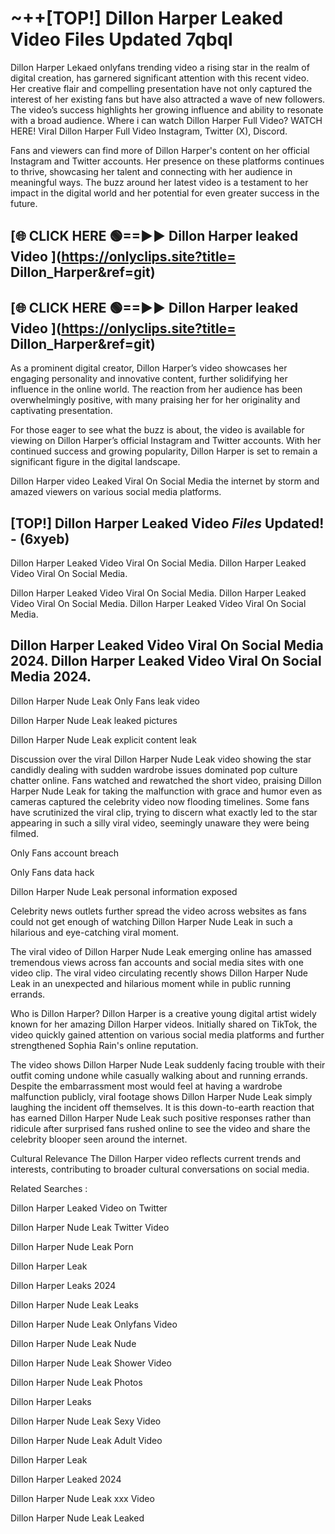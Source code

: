 # ~++[TOP!]  Dillon Harper Leaked Video Files Updated 7qbql<br>

 Dillon Harper Lekaed onlyfans trending video a rising star in the realm of digital creation, has garnered significant attention with this recent video. Her creative flair and compelling presentation have not only captured the interest of her existing fans but have also attracted a wave of new followers. The video’s success highlights her growing influence and ability to resonate with a broad audience.
Where i can watch  Dillon Harper Full Video? WATCH HERE! Viral  Dillon Harper Full Video Instagram, Twitter (X), Discord.


Fans and viewers can find more of  Dillon Harper's content on her official Instagram and Twitter accounts. Her presence on these platforms continues to thrive, showcasing her talent and connecting with her audience in meaningful ways. The buzz around her latest video is a testament to her impact in the digital world and her potential for even greater success in the future.


## [🌐 CLICK HERE 🟢==►►  Dillon Harper leaked Video ](https://onlyclips.site?title= Dillon_Harper&ref=git)

## [🌐 CLICK HERE 🟢==►►  Dillon Harper leaked Video ](https://onlyclips.site?title= Dillon_Harper&ref=git)


As a prominent digital creator,  Dillon Harper’s video showcases her engaging personality and innovative content, further solidifying her influence in the online world. The reaction from her audience has been overwhelmingly positive, with many praising her for her originality and captivating presentation.

For those eager to see what the buzz is about, the video is available for viewing on  Dillon Harper’s official Instagram and Twitter accounts. With her continued success and growing popularity,  Dillon Harper is set to remain a significant figure in the digital landscape.


  Dillon Harper video Leaked Viral On Social Media the internet by storm and amazed viewers on various social media platforms.


## [TOP!]  Dillon Harper Leaked Video *Files* Updated! - (6xyeb) 

 Dillon Harper Leaked Video Viral On Social Media. Dillon Harper Leaked Video Viral On Social Media.

 Dillon Harper Leaked Video Viral On Social Media. Dillon Harper Leaked Video Viral On Social Media. Dillon Harper Leaked Video Viral On Social Media.


##  Dillon Harper Leaked Video Viral On Social Media 2024. Dillon Harper Leaked Video Viral On Social Media 2024.
 Dillon Harper Nude Leak Only Fans leak video

 Dillon Harper Nude Leak leaked pictures

 Dillon Harper Nude Leak explicit content leak

Discussion over the viral  Dillon Harper Nude Leak video showing the star candidly dealing with sudden wardrobe issues dominated pop culture chatter online. Fans watched and rewatched the short video, praising  Dillon Harper Nude Leak for taking the malfunction with grace and humor even as cameras captured the celebrity video now flooding timelines. Some fans have scrutinized the viral clip, trying to discern what exactly led to the star appearing in such a silly viral video, seemingly unaware they were being filmed.


Only Fans account breach

Only Fans data hack

 Dillon Harper Nude Leak personal information exposed

Celebrity news outlets further spread the video across websites as fans could not get enough of watching  Dillon Harper Nude Leak in such a hilarious and eye-catching viral moment.


The viral video of  Dillon Harper Nude Leak emerging online has amassed tremendous views across fan accounts and social media sites with one video clip. The viral video circulating recently shows  Dillon Harper Nude Leak in an unexpected and hilarious moment while in public running errands.


Who is  Dillon Harper?  Dillon Harper is a creative young digital artist widely known for her amazing  Dillon Harper videos. Initially shared on TikTok, the video quickly gained attention on various social media platforms and further strengthened Sophia Rain's online reputation.

The video shows  Dillon Harper Nude Leak suddenly facing trouble with their outfit coming undone while casually walking about and running errands. Despite the embarrassment most would feel at having a wardrobe malfunction publicly, viral footage shows  Dillon Harper Nude Leak simply laughing the incident off themselves. It is this down-to-earth reaction that has earned  Dillon Harper Nude Leak such positive responses rather than ridicule after surprised fans rushed online to see the video and share the celebrity blooper seen around the internet.

Cultural Relevance The  Dillon Harper video reflects current trends and interests, contributing to broader cultural conversations on social media.

Related Searches :

 Dillon Harper Leaked Video on Twitter

 Dillon Harper Nude Leak Twitter Video

 Dillon Harper Nude Leak Porn

 Dillon Harper Leak 

 Dillon Harper Leaks 2024

 Dillon Harper Nude Leak Leaks

 Dillon Harper Nude Leak Onlyfans Video

 Dillon Harper Nude Leak Nude

 Dillon Harper Nude Leak Shower Video

 Dillon Harper Nude Leak Photos

 Dillon Harper Leaks

 Dillon Harper Nude Leak Sexy Video

 Dillon Harper Nude Leak Adult Video

 Dillon Harper Leak

 Dillon Harper Leaked 2024

 Dillon Harper Nude Leak xxx Video

 Dillon Harper Nude Leak Leaked